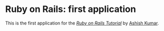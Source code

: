 # Ruby on Rails: first application

This is the first application for the
[*Ruby on Rails Tutorial*](http://railstutorial.org/)
by [Ashish Kumar](http://ashishkumar.dx.am).